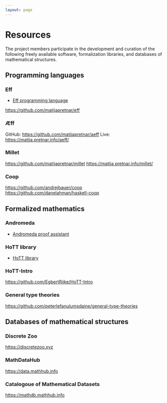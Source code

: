 ```yaml
---
layout: page
---
```


# Resources

The project members participate in the development and curation of the following freely available software,
formalization libraries, and databases of mathematical structures.

## Programming languages

### Eff

* [Eff programming language](https://www.eff-lang.org)

https://github.com/matijapretnar/eff

### Æff

GitHub: https://github.com/matijapretnar/aeff
Live: https://matija.pretnar.info/aeff/

### Millet

https://github.com/matijapretnar/millet
https://matija.pretnar.info/millet/

### Coop

https://github.com/andrejbauer/coop
https://github.com/danelahman/haskell-coop


## Formalized mathematics

### Andromeda

* [Andromeda proof assistant](https://www.andromeda-prover.org)

### HoTT library

* [HoTT library](https://github.com/HoTT/HoTT)


### HoTT-Intro

https://github.com/EgbertRijke/HoTT-Intro

### General type theories

https://github.com/peterlefanulumsdaine/general-type-theories



## Databases of mathematical structures

### Discrete Zoo

https://discretezoo.xyz

### MathDataHub

https://data.mathhub.info

### Catalogoue of Mathematical Datasets

https://mathdb.mathhub.info
